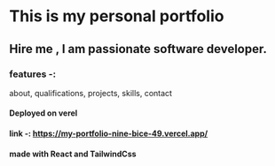# This is my personal portfolio

## Hire me , I am passionate software developer.

### features -:
about, qualifications, projects, skills, contact

#### Deployed on verel

#### link -: https://my-portfolio-nine-bice-49.vercel.app/

#### made with React and TailwindCss


